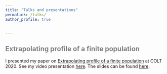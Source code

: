 ```yaml
---
title: "Talks and presentations"
permalink: /talks/
author_profile: true


---
```


<span style='color:grey'> Extrapolating profile of a finite population </span>
-----------------------------------------------------


I presented my paper on [Extrapolating profile of a finite population](https://janasoham.github.io/publication/COLT-urn)
at COLT 2020. See my video presentation [here](https://www.youtube.com/watch?v=RtNtFULGRnA&ab_channel=COLT). The slides can be found [here](http://janasoham.github.io/talks/COLT2020_presentation.pdf). 

